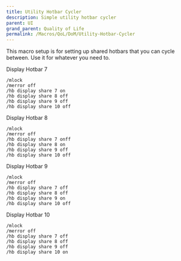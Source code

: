 ```yaml
---
title: Utility Hotbar Cycler
description: Simple utility hotbar cycler
parent: UI
grand_parent: Quality of Life
permalink: /Macros/QoL/DoM/Utility-Hotbar-Cycler
---
```


This macro setup is for setting up shared hotbars that you can cycle between. Use it for whatever you need to.


Display Hotbar 7
```
/mlock
/merror off
/hb display share 7 on
/hb display share 8 off
/hb display share 9 off
/hb display share 10 off
```

Display Hotbar 8
```
/mlock
/merror off
/hb display share 7 onff
/hb display share 8 on
/hb display share 9 off
/hb display share 10 off
```

Display Hotbar 9
```
/mlock
/merror off
/hb display share 7 off
/hb display share 8 off
/hb display share 9 on
/hb display share 10 off
```

Display Hotbar  10
```
/mlock
/merror off
/hb display share 7 off
/hb display share 8 off
/hb display share 9 off
/hb display share 10 on
```